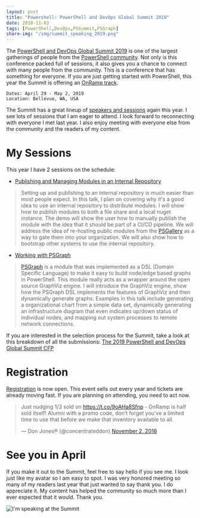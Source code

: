```yaml
---
layout: post
title: "Powershell: PowerShell and DevOps Global Summit 2019"
date: 2018-11-03
tags: [PowerShell,DevOps,PSSummit,PSGraph]
share-img: "/img/summit_speaking_2019.png"
---
```


The [PowerShell and DevOps Global Summit 2019](https://powershell.org/summit) is one of the largest gatherings of people from the [PowerShell community](https://twitter.com/hashtag/PSHSummit?src=hash&lang=en). Not only is this conference packed full of sessions, it also gives you a chance to connect with many people from the community. This is a conference that has something for everyone.<!--more--> If you are just getting started with PowerShell, this year the Summit is offering an [OnRamp track](https://powershell.org/summit/summit-onramp/).

    Dates: April 29 - May 2, 2019
    Location: Bellevue, WA, USA

The Summit has a great lineup of [speakers and sessions](https://app.socio.events/MjQ4Nw/Speakers/14446) again this year. I see lots of sessions that I am eager to attend. I look forward to reconnecting with everyone I met last year. I also enjoy meeting with everyone else from the community and the readers of my content.

# My Sessions

This year I have 2 sessions on the schedule:

* [Publishing and Managing Modules in an Internal Repository](https://app.socio.events/MjQ4Nw/agenda/14445/session/61498)

> Setting up and publishing to an internal repository is much easier than most people expect. In this talk, I plan on covering why it's a good idea to use an internal repository to distribute modules. I will show how to publish modules to both a file share and a local nuget instance. The demo will show the user how to manually publish the module with the idea that it should be part of a CI/CD pipeline. We will address the idea of re-hosting public modules from the [PSGallery](https://www.powershellgallery.com/) as a way to gate them into your organization. We will also show how to bootstrap other systems to use the internal repository.

* [Working with PSGraph](https://app.socio.events/MjQ4Nw/agenda/14445/session/61481)

> [PSGraph](/2017-01-30-Powershell-PSGraph/?utm_source=blog&utm_medium=blog&utm_content=summi2019) is a module that was implemented as a DSL (Domain Specific Language) to make it easy to build node/edge based graphs in PowerShell. This module really acts as a wrapper around the open source GraphViz engine. I will introduce the GraphViz engine, show how the PSGraph DSL implements the features of GraphViz and then dynamically generate graphs. Examples in this talk include generating a organizational chart from a simple data set, dynamically generating an infrastructure diagram that even indicates up/down status of individual nodes, and mapping out system processes to remote network connections.

If you are interested in the selection process for the Summit, take a look at this breakdown of all the submissions: [The 2019 PowerShell and DevOps Global Summit CFP](http://ramblingcookiemonster.github.io/Summit-CFP/)

# Registration

[Registration](https://www.eventbrite.com/e/powershell-devops-global-summit-2019-registration-45182308501) is now open. This event sells out every year and tickets are already moving fast. If you are planning on attending, you need to act now.

<blockquote class="twitter-tweet" data-lang="en"><p lang="en" dir="ltr">Just nudging 1/3 sold on <a href="https://t.co/9oAHa8Sfnp">https://t.co/9oAHa8Sfnp</a> - OnRamp is half sold itself! Alumni with a promo code, don’t forget you’ve a limited time to use that before we make that inventory available to all.</p>&mdash; Don Jones® (@concentrateddon) <a href="https://twitter.com/concentrateddon/status/1058428841771843584?ref_src=twsrc%5Etfw">November 2, 2018</a></blockquote>
<script async src="https://platform.twitter.com/widgets.js" charset="utf-8"></script>

# See you in April

If you make it out to the Summit, feel free to say hello if you see me. I look just like my avatar so I am easy to spot. I was very honored meeting so many of my readers last year that just wanted to say thank you. I do appreciate it. My content has helped the community so much more than I ever expected that it would. Thank you.

![I'm speaking at the Summit](/img/summit_speaking_2019.png)
